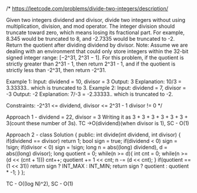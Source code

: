 /*
https://leetcode.com/problems/divide-two-integers/description/

Given two integers dividend and divisor, divide two integers without using multiplication, division, and mod operator.
The integer division should truncate toward zero, which means losing its fractional part. For example, 8.345 would be truncated to 8, and -2.7335 would be truncated to -2.
Return the quotient after dividing dividend by divisor.
Note: Assume we are dealing with an environment that could only store integers within the 32-bit signed integer range: [−2^31, 2^31 − 1]. For this problem, if the quotient is strictly greater than 2^31 - 1, then return 2^31 - 1, and if the quotient is strictly less than -2^31, then return -2^31.

Example 1:
Input: dividend = 10, divisor = 3
Output: 3
Explanation: 10/3 = 3.33333.. which is truncated to 3.
Example 2:
Input: dividend = 7, divisor = -3
Output: -2
Explanation: 7/-3 = -2.33333.. which is truncated to -2.
 
Constraints:
-2^31 <= dividend, divisor <= 2^31 - 1
divisor != 0
*/

Approach 1 - dividend = 22, divisor = 3
Writing it as 3 + 3 + 3 + 3 + 3 + 3 + 3(count these number of 3s).
TC ->O(dividend)(when divisor is 1), SC - O(1)

Approach 2 - 
class Solution {
public:
    int divide(int dividend, int divisor) {
        if(dividend == divisor) return 1;
        bool sign = true;
        if(dividend < 0) sign = !sign;
        if(divisor < 0) sign = !sign;
        long n = abs((long) dividend), d = abs((long) divisor);
        long quotient = 0;
        while(n >= d){
            int cnt = 0;
            while(n >= (d << (cnt + 1))) cnt++;
            quotient += 1 << cnt;
            n -= (d << cnt);
        }
        if(quotient == (1 << 31)) return sign ? INT_MAX : INT_MIN;
        return sign ? quotient : quotient * -1;
    }
};

TC - O((log N)^2), SC - O(1)